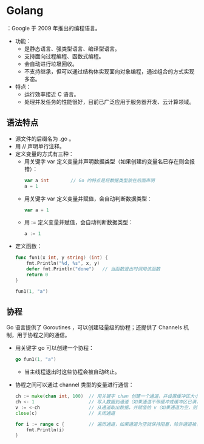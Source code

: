# Golang

：Google 于 2009 年推出的编程语言。
- 功能：
  - 是静态语言、强类型语言、编译型语言。
  - 支持面向过程编程、函数式编程。
  - 会自动进行垃圾回收。
  - 不支持继承，但可以通过结构体实现面向对象编程，通过组合的方式实现多态。
- 特点：
  - 运行效率接近 C 语言。
  - 处理并发任务的性能很好，目前已广泛应用于服务器开发、云计算领域。

## 语法特点

- 源文件的后缀名为 .go 。
- 用 // 声明单行注释。
- 定义变量的方式有三种：
  - 用关键字 var 定义变量并声明数据类型（如果创建的变量名已存在则会报错）：
    ```go
    var a int        // Go 的特点是将数据类型放在后面声明
    a = 1
    ```
  - 用关键字 var 定义变量并赋值，会自动判断数据类型：
    ```go
    var a = 1
    ```
  - 用 := 定义变量并赋值，会自动判断数据类型：
    ```go
    a := 1
    ```
- 定义函数：
    ```go
    func fun1(x int, y string) (int) {
        fmt.Println("%d, %s", x, y)
        defer fmt.Println("done")   // 当函数退出时调用该函数
        return 0
    }

    fun1(1, "a")
    ```

## 协程

Go 语言提供了 Goroutines ，可以创建轻量级的协程；还提供了 Channels 机制，用于协程之间的通信。

- 用关键字 go 可以创建一个协程：
    ```go
    go fun1(1, "a")
    ```
  - 当主线程退出时这些协程会被自动终止。

- 协程之间可以通过 channel 类型的变量进行通信：
    ```go
    ch := make(chan int, 100)  // 用关键字 chan 创建一个通道，并设置缓冲区大小为 100
    ch <- 1                    // 写入数据到通道（如果通道不带缓冲或缓冲区已满，则会陷入阻塞）
    v := <-ch                  // 从通道取出数据，并赋值给 v（如果通道为空，则会陷入阻塞）
    close(c)                   // 关闭通道

    for i := range c {         // 遍历通道，如果通道为空就保持阻塞，除非通道被关闭
        fmt.Println(i)
    }
    ```
